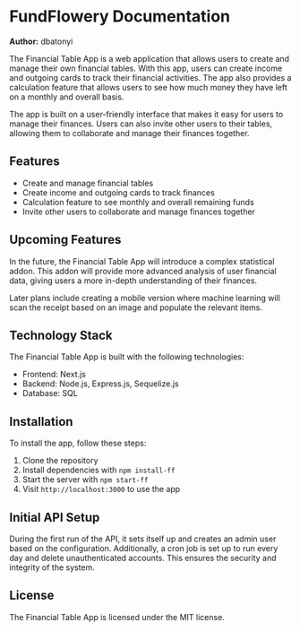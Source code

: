 # FundFlowery Documentation

**Author:** dbatonyi

The Financial Table App is a web application that allows users to create and manage their own financial tables. With this app, users can create income and outgoing cards to track their financial activities. The app also provides a calculation feature that allows users to see how much money they have left on a monthly and overall basis.

The app is built on a user-friendly interface that makes it easy for users to manage their finances. Users can also invite other users to their tables, allowing them to collaborate and manage their finances together.

## Features

- Create and manage financial tables
- Create income and outgoing cards to track finances
- Calculation feature to see monthly and overall remaining funds
- Invite other users to collaborate and manage finances together

## Upcoming Features

In the future, the Financial Table App will introduce a complex statistical addon. This addon will provide more advanced analysis of user financial data, giving users a more in-depth understanding of their finances.

Later plans include creating a mobile version where machine learning will scan the receipt based on an image and populate the relevant items.

## Technology Stack

The Financial Table App is built with the following technologies:

- Frontend: Next.js
- Backend: Node.js, Express.js, Sequelize.js
- Database: SQL

## Installation

To install the app, follow these steps:

1. Clone the repository
2. Install dependencies with `npm install-ff`
3. Start the server with `npm start-ff`
4. Visit `http://localhost:3000` to use the app

## Initial API Setup

During the first run of the API, it sets itself up and creates an admin user based on the configuration. Additionally, a cron job is set up to run every day and delete unauthenticated accounts. This ensures the security and integrity of the system.

## License

The Financial Table App is licensed under the MIT license.
